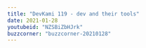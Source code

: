```yaml
---
title: "DevKami 119 - dev and their tools"
date: 2021-01-28
youtubeid: "NZSBiZbHJrk"
buzzcorner: "buzzcorner-20210128"
---
```

